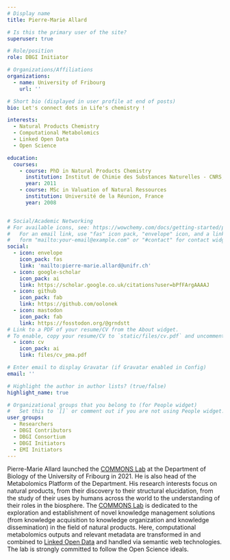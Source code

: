 ```yaml
---
# Display name
title: Pierre-Marie Allard

# Is this the primary user of the site?
superuser: true

# Role/position
role: DBGI Initiator

# Organizations/Affiliations
organizations:
  - name: University of Fribourg
    url: ''

# Short bio (displayed in user profile at end of posts)
bio: Let's connect dots in Life's chemistry !

interests:
  - Natural Products Chemistry
  - Computational Metabolomics
  - Linked Open Data
  - Open Science

education:
  courses:
    - course: PhD in Natural Products Chemistry
      institution: Institut de Chimie des Substances Naturelles - CNRS, France
      year: 2011
    - course: MSc in Valuation of Natural Ressources
      institution: Université de la Réunion, France
      year: 2008


# Social/Academic Networking
# For available icons, see: https://wowchemy.com/docs/getting-started/page-builder/#icons
#   For an email link, use "fas" icon pack, "envelope" icon, and a link in the
#   form "mailto:your-email@example.com" or "#contact" for contact widget.
social:
  - icon: envelope
    icon_pack: fas
    link: 'mailto:pierre-marie.allard@unifr.ch'
  - icon: google-scholar
    icon_pack: ai
    link: https://scholar.google.co.uk/citations?user=bPfFArgAAAAJ
  - icon: github
    icon_pack: fab
    link: https://github.com/oolonek
  - icon: mastodon
    icon_pack: fab
    link: https://fosstodon.org/@grndstt
# Link to a PDF of your resume/CV from the About widget.
# To enable, copy your resume/CV to `static/files/cv.pdf` and uncomment the lines below.
  - icon: cv
    icon_pack: ai
    link: files/cv_pma.pdf

# Enter email to display Gravatar (if Gravatar enabled in Config)
email: ''

# Highlight the author in author lists? (true/false)
highlight_name: true

# Organizational groups that you belong to (for People widget)
#   Set this to `[]` or comment out if you are not using People widget.
user_groups:
  - Researchers
  - DBGI Contributors
  - DBGI Consortium
  - DBGI Initiators
  - EMI Initiators
---
```


Pierre-Marie Allard launched the [COMMONS Lab](https://www.unifr.ch/bio/en/groups/allard/) at the Department of Biology of the University of Fribourg in 2021. He is also head of the Metabolomics Platform of the Department. His research interests focus on natural products, from their discovery to their structural elucidation, from the study of their uses by humans across the world to the understanding of their roles in the biosphere. The [COMMONS Lab](https://www.unifr.ch/bio/en/groups/allard/) is dedicated to the exploration and establishment of novel knowledge management solutions (from knowledge acquisition to knowledge organization and knowledge dissemination) in the field of natural products. Here, computational metabolomics outputs and relevant metadata are transformed in and combined to [Linked Open Data](https://en.wikipedia.org/wiki/Linked_data#Linked_open_data) and handled via semantic web technologies. The lab is strongly committed to follow the Open Science ideals.

